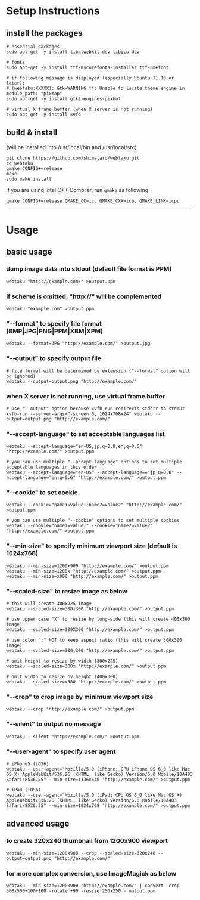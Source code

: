 # Setup Instructions

## install the packages

    # essential packages
    sudo apt-get -y install libqtwebkit-dev libicu-dev

    # fonts
    sudo apt-get -y install ttf-mscorefonts-installer ttf-umefont

    # if following message is displayed (especially Ubuntu 11.10 or later):
    # (webtaku:XXXXX): Gtk-WARNING **: Unable to locate theme engine in module_path: "pixmap"
    sudo apt-get -y install gtk2-engines-pixbuf

    # virtual X frame buffer (when X server is not running)
    sudo apt-get -y install xvfb

## build & install
(will be installed into /usr/local/bin and /usr/local/src)

    git clone https://github.com/shimataro/webtaku.git
    cd webtaku
    qmake CONFIG+=release
    make
    sudo make install

if you are using Intel C++ Compiler, run `qmake` as following

    qmake CONFIG+=release QMAKE_CC=icc QMAKE_CXX=icpc QMAKE_LINK=icpc

---

# Usage

## basic usage

### dump image data into stdout (default file format is PPM)

    webtaku "http://example.com/" >output.ppm

### if scheme is omitted, "http://" will be complemented

    webtaku "example.com" >output.ppm

### "--format" to specify file format (BMP|JPG|PNG|PPM|XBM|XPM)

    webtaku --format=JPG "http://example.com/" >output.jpg

### "--output" to specify output file

    # file format will be determined by extension ("--format" option will be ignored)
    webtaku --output=output.png "http://example.com/"

### when X server is not running, use virtual frame buffer

    # use "--output" option because xvfb-run redirects stderr to stdout
    xvfb-run --server-args="-screen 0, 1024x768x24" webtaku --output=output.png "http://example.com/"

### "--accept-language" to set acceptable languages list

    webtaku --accept-language="en-US,jp;q=0.8,en;q=0.6" "http://example.com/" >output.ppm

    # you can use multiple "--accept-language" options to set multiple acceptable languages in this order
    webtaku --accept-language="en-US" --accept-language=="jp;q=0.8" --accept-language="en;q=0.6" "http://example.com/" >output.ppm

### "--cookie" to set cookie

    webtaku --cookie="name1=value1;name2=value2" "http://example.com/" >output.ppm

    # you can use multiple "--cookie" options to set multiple cookies
    webtaku --cookie="name1=value1" --cookie="name2=value2" "http://example.com/" >output.ppm

### "--min-size" to specify minimum viewport size (default is 1024x768)

    webtaku --min-size=1200x900 "http://example.com/" >output.ppm
    webtaku --min-size=1200x "http://example.com/" >output.ppm
    webtaku --min-size=x900 "http://example.com/" >output.ppm

### "--scaled-size" to resize image as below

    # this will create 300x225 image
    webtaku --scaled-size=300x300 "http://example.com/" >output.ppm

    # use upper case "X" to resize by long-side (this will create 400x300 image)
    webtaku --scaled-size=300X300 "http://example.com/" >output.ppm

    # use colon ":" NOT to keep aspect ratio (this will create 300x300 image)
    webtaku --scaled-size=300:300 "http://example.com/" >output.ppm

    # omit height to resize by width (300x225)
    webtaku --scaled-size=300x "http://example.com/" >output.ppm

    # omit width to resize by height (400x300)
    webtaku --scaled-size=x300 "http://example.com/" >output.ppm

### "--crop" to crop image by minimum viewport size

    webtaku --crop "http://example.com/" >output.ppm

### "--silent" to output no message

    webtaku --silent "http://example.com/" >output.ppm

### "--user-agent" to specify user agent

    # iPhone5 (iOS6)
    webtaku --user-agent="Mozilla/5.0 (iPhone; CPU iPhone OS 6_0 like Mac OS X) AppleWebKit/536.26 (KHTML, like Gecko) Version/6.0 Mobile/10A403 Safari/8536.25" --min-size=1136x640 "http://example.com/" >output.ppm

    # iPad (iOS6)
    webtaku --user-agent="Mozilla/5.0 (iPad; CPU OS 6_0 like Mac OS X) AppleWebKit/536.26 (KHTML, like Gecko) Version/6.0 Mobile/10A403 Safari/8536.25" --min-size=1024x768 "http://example.com/" >output.ppm

## advanced usage

### to create 320x240 thumbnail from 1200x900 viewport

    webtaku --min-size=1200x900 --crop --scaled-size=320x240 --output=output.png "http://example.com/"

### for more complex conversion, use ImageMagick as below

    webtaku --min-size=1200x900 "http://example.com/" | convert -crop 500x500+100+100 -rotate +90 -resize 250x250 - output.ppm

